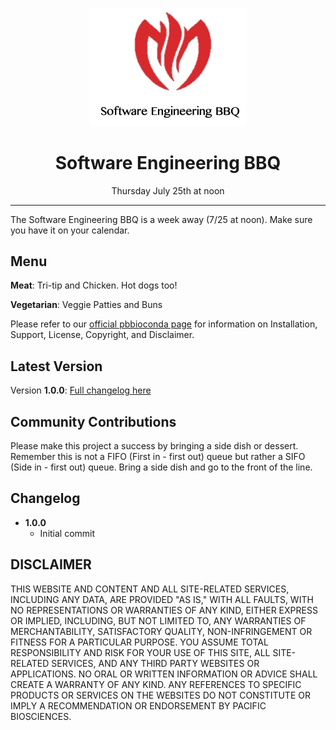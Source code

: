 <p align="center">
  <img src="img/bbq.png" alt="Software Engineering BBQ logo" width="250px"/>
</p>
<h1 align="center">Software Engineering BBQ</h1>
<p align="center">Thursday July 25th at noon</p>

***

The Software Engineering BBQ is a week away (7/25 at noon).  Make sure you have it on your calendar.

## Menu
**Meat**: Tri-tip and Chicken. Hot dogs too!


**Vegetarian**: Veggie Patties and Buns

Please refer to our [official pbbioconda page](https://github.com/PacificBiosciences/pbbioconda)
for information on Installation, Support, License, Copyright, and Disclaimer.

## Latest Version
Version **1.0.0**: [Full changelog here](#changelog)

## Community Contributions
Please make this project a success by bringing a side dish or dessert.  Remember this is not a FIFO (First in - first out) queue but rather a SIFO (Side in - first out) queue.  Bring a side dish and go to the front of the line.

## Changelog

 * **1.0.0**
   * Initial commit
 

## DISCLAIMER
THIS WEBSITE AND CONTENT AND ALL SITE-RELATED SERVICES, INCLUDING ANY DATA, ARE PROVIDED "AS IS," WITH ALL FAULTS, WITH NO REPRESENTATIONS OR WARRANTIES OF ANY KIND, EITHER EXPRESS OR IMPLIED, INCLUDING, BUT NOT LIMITED TO, ANY WARRANTIES OF MERCHANTABILITY, SATISFACTORY QUALITY, NON-INFRINGEMENT OR FITNESS FOR A PARTICULAR PURPOSE. YOU ASSUME TOTAL RESPONSIBILITY AND RISK FOR YOUR USE OF THIS SITE, ALL SITE-RELATED SERVICES, AND ANY THIRD PARTY WEBSITES OR APPLICATIONS. NO ORAL OR WRITTEN INFORMATION OR ADVICE SHALL CREATE A WARRANTY OF ANY KIND. ANY REFERENCES TO SPECIFIC PRODUCTS OR SERVICES ON THE WEBSITES DO NOT CONSTITUTE OR IMPLY A RECOMMENDATION OR ENDORSEMENT BY PACIFIC BIOSCIENCES.<p align="center">
